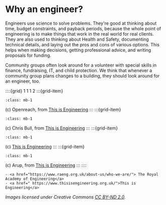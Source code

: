 # Why an engineer?
  

Engineers use science to solve problems.  They're good at thinking about time, budget constraints, and payback periods, because the whole point of engineering is to make things that work in the real world for real clients. They are also used to thinking about Health and Safety, documenting technical details, and laying out the pros and cons of various options.  This helps when making decisions, getting professional advice, and writing proposals for funding.  

Community groups often look around for a volunteer with special skills in finance, fundraising, IT, and child protection.  We think that whenever a community group plans changes to a building, they should look around for an engineer, too.

::::{grid} 1 1 1 2
:::{grid-item}  
<!-- https://www.flickr.com/photos/thisisengineering/48995704732/ -->
```{image} ../images/engineers/engineer4.jpg 
:class: mb-1
``` 
(c) Openreach, from <a href="https://www.thisisengineering.org.uk/">This is Engineering</a>
:::
:::{grid-item} 
<!--  https://www.flickr.com/photos/thisisengineering/48986084313/ -->
```{image} ../images/engineers/engineer2.jpg 
:class: mb-1
``` 
(c) Chris Bull, from <a href="https://www.thisisengineering.org.uk/">This is Engineering</a>
:::
:::{grid-item} 
<!-- https://www.flickr.com/photos/thisisengineering/48677185267/ -->
```{image} ../images/engineers/engineer6.jpg 
:class: mb-1
``` 
(c) <a href="https://www.thisisengineering.org.uk/">This is Engineering</a>
:::
:::{grid-item} 
```{image} ../images/engineers/engineer5.jpg 
:class: mb-1
``` 
<!-- https://www.flickr.com/photos/thisisengineering/48682523732/ -->
(c) Arup, from <a href="https://www.thisisengineering.org.uk/">This is Engineering</a>
:::
::::



```{admonition} Further reading
- <a href="https://www.raeng.org.uk/about-us/who-we-are/"> The Royal Academy of Engineering</a>
- <a href=" https://www.thisisengineering.org.uk/">This is Engineering</a>
```

*Images licensed under Creative Commons <a href="https://creativecommons.org/licenses/by-nd/2.0/">CC BY-ND 2.0</a>.*
